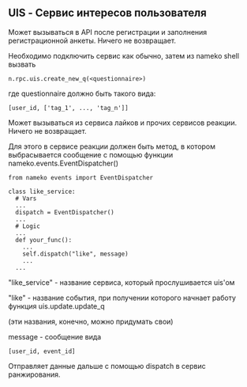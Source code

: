## UIS - Сервис интересов пользователя

Может вызываться в API после регистрации и заполнения регистрационной анкеты. Ничего не возвращает.

Необходимо подключить сервис как обычно, затем из nameko shell вызвать

```
n.rpc.uis.create_new_q(<questionnaire>)
```
где questionnaire должно быть такого вида:
  
```
[user_id, ['tag_1', ..., 'tag_n']]
```
  
Может вызываться из сервиса лайков и прочих сервисов реакции. Ничего не возвращает.

Для этого в сервисе реакции должен быть метод, в котором выбрасывается сообщение с помощью функции nameko.events.EventDispatcher()
```
from nameko events import EventDispatcher

class like_service:
  # Vars
  ...
  dispatch = EventDispatcher()
  ...
  # Logic
  ...
  def your_func():
    ...
    self.dispatch("like", message)
    ...
  ...
```
"like_service" - название сервиса, который прослушивается uis'ом

"like" - название события, при получении которого начнает работу функция uis.update.update_q 

(эти названия, конечно, можно придумать свои)

message - сообщение вида
```
[user_id, event_id]
```

Отправляет данные дальше с помощью dispatch в сервис ранжирования.
